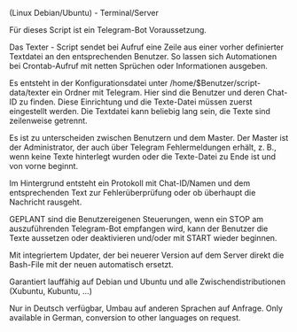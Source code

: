 (Linux Debian/Ubuntu) - Terminal/Server

Für dieses Script ist ein Telegram-Bot Voraussetzung.

Das Texter - Script sendet bei Aufruf eine Zeile aus einer vorher definierter Textdatei an den entsprechenden Benutzer. So lassen sich Automationen bei Crontab-Aufruf mit netten Sprüchen oder Informationen ausgeben.

Es entsteht in der Konfigurationsdatei unter /home/$Benutzer/script-data/texter ein Ordner mit Telegram. Hier sind die Benutzer und deren Chat-ID zu finden. Diese Einrichtung und die Texte-Datei müssen zuerst eingestellt werden.
Die Textdatei kann beliebig lang sein, die Texte sind zeilenweise getrennt.

Es ist zu unterscheiden zwischen Benutzern und dem Master. Der Master ist der Administrator, der auch über Telegram Fehlermeldungen erhält, z. B., wenn keine Texte hinterlegt wurden oder die Texte-Datei zu Ende ist und von vorne beginnt.

Im Hintergrund entsteht ein Protokoll mit Chat-ID/Namen und dem entsprechenden Text zur Fehlerüberprüfung oder ob überhaupt die Nachricht rausgeht.

GEPLANT sind die Benutzereigenen Steuerungen, wenn ein STOP am auszuführenden Telegram-Bot empfangen wird, kann der Benutzer die Texte aussetzen oder deaktivieren und/oder mit START wieder beginnen.

Mit integriertem Updater, der bei neuerer Version auf dem Server direkt die Bash-File mit der neuen automatisch ersetzt.

Garantiert lauffähig auf Debian und Ubuntu und alle Zwischendistributionen (Xubuntu, Kubuntu, ...)

Nur in Deutsch verfügbar, Umbau auf anderen Sprachen auf Anfrage. Only available in German, conversion to other languages on request.
